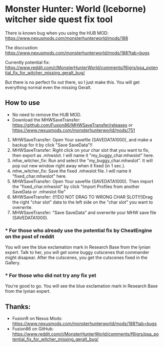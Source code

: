 # Monster Hunter: World (Iceborne) witcher side quest fix tool
There is known bug when you using the HUB MOD:
https://www.nexusmods.com/monsterhunterworld/mods/188

The disccustion:
https://www.nexusmods.com/monsterhunterworld/mods/188?tab=bugs

Currently potential fix:
https://www.reddit.com/r/MonsterHunterWorld/comments/f6igrs/psa_potential_fix_for_witcher_missing_geralt_bug/

But there is no perfect fix out there, so I just make this.
You will get everything normal even the missing Geralt.

## How to use
* No need to remove the HUB MOD.
* Download the MHWSaveTransfer:
   https://github.com/Fusion86/MHWSaveTransfer/releases
  or
   https://www.nexusmods.com/monsterhunterworld/mods/751
1. MHWSaveTransfer: Open Your savefile (SAVEDATA1000), and make a backup for it by click "Save SaveData"!!
2. MHWSaveTransfer: Right click on your char slot that you want to fix, then export as .mhwslot. I will name it "my_buggy_char.mhwslot" here.
3. mhw_witcher_fix: Run and select the "my_buggy_char.mhwslot". It will pop out new window right away when it fixed (in 1 sec.).
4. mhw_witcher_fix: Save the fixed .mhwslot file. I will name it "fixed_char.mhwslot" here.
5. MHWSaveTransfer: Open Your savefile (SAVEDATA1000). Then import the "fixed_char.mhwslot" by click "Import Profiles from another SaveData or .mhwslot file"
6. MHWSaveTransfer: (!!!DO NOT DRAG TO WRONG CHAR SLOT!!!)Drag the right "char slot" data to the left side on the "char slot" you want to overwrite.
7. MHWSaveTransfer: "Save SaveData" and overwrite your MHW save file (SAVEDATA1000).

### * For those who already use the potential fix by CheatEngine on the post of reddit
You will see the blue exclamation mark in Research Base from the lynian expert.
Talk to her, you will get some buggy cutscenes that commander might disapear.
After the cutscenes, you get the cutscenes fixed in the Gallery.

### * For those who did not try any fix yet
You're good to go.
You will see the blue exclamation mark in Research Base from the lynian expert.

## Thanks:
* FusionR on Nexus Mods: https://www.nexusmods.com/monsterhunterworld/mods/188?tab=bugs
* Fusion86 on GitHub: https://www.reddit.com/r/MonsterHunterWorld/comments/f6igrs/psa_potential_fix_for_witcher_missing_geralt_bug/
